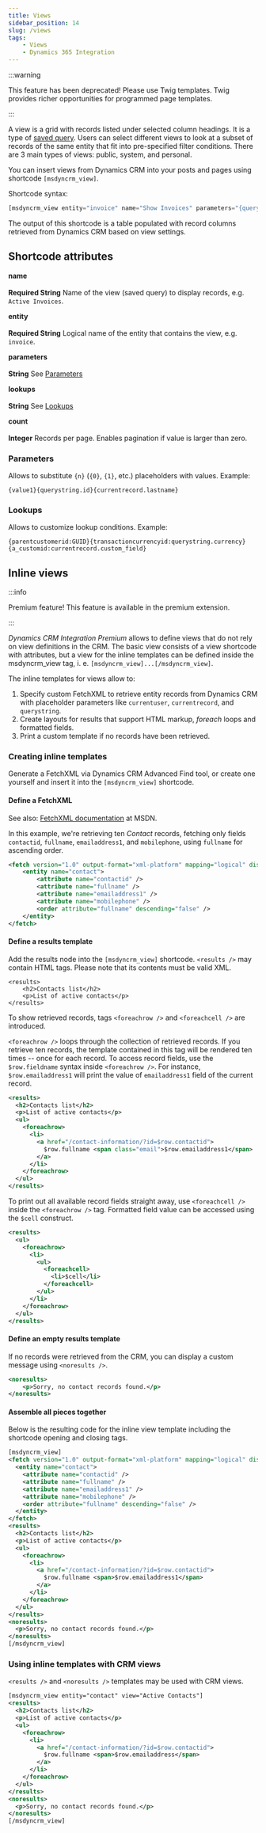 ```yaml
---
title: Views
sidebar_position: 14
slug: /views
tags:
    - Views
    - Dynamics 365 Integration
---
```


:::warning

This feature has been deprecated! Please use Twig templates. Twig provides richer opportunities for programmed page templates.

:::

A view is a grid with records listed under selected column headings. It is a type of [saved query](https://msdn.microsoft.com/en-us/library/gg328457.aspx). Users can select different views to look at a subset of records of the same entity that fit into pre-specified filter conditions. There are 3 main types of views: public, system, and personal.

You can insert views from Dynamics CRM into your posts and pages using shortcode `[msdyncrm_view]`.

Shortcode syntax:

```php
[msdyncrm_view entity="invoice" name="Show Invoices" parameters="{querystring.id}" lookups="{contact:}" allfields="true"]
```

The output of this shortcode is a table populated with record columns retrieved from Dynamics CRM based on view settings.

## Shortcode attributes

**name**<br></br>
**Required String** Name of the view (saved query) to display records, e.g. `Active Invoices`.

**entity**<br></br>
**Required String** Logical name of the entity that contains the view, e.g. `invoice`.

**parameters**<br></br>
**String** See [Parameters](#parameters)

**lookups**<br></br>
**String** See [Lookups](#lookups)

**count**<br></br>
**Integer** Records per page. Enables pagination if value is larger than zero.

### Parameters

Allows to substitute `{n}` (`{0}`, `{1}`, etc.) placeholders with values. Example:

`{value1}{querystring.id}{currentrecord.lastname}`

### Lookups

Allows to customize lookup conditions. Example:

`{parentcustomerid:GUID}{transactioncurrencyid:querystring.currency}{a_customid:currentrecord.custom_field}`

## Inline views

:::info

Premium feature! This feature is available in the premium extension.

:::

*Dynamics CRM Integration Premium* allows to define views that do not rely on view definitions in the CRM. The basic view consists of a view shortcode with attributes, but a view for the inline templates can be defined inside the msdyncrm_view tag, i. e. `[msdyncrm_view]...[/msdyncrm_view]`.

The inline templates for views allow to:

1. Specify custom FetchXML to retrieve entity records from Dynamics CRM with placeholder parameters like `currentuser`, `currentrecord`, and `querystring`.
1. Create layouts for results that support HTML markup, *foreach* loops and formatted fields.
1. Print a custom template if no records have been retrieved.

### Creating inline templates

Generate a FetchXML via Dynamics CRM Advanced Find tool, or create one yourself and insert it into the `[msdyncrm_view]` shortcode.

#### Define a FetchXML

See also: [FetchXML documentation](https://msdn.microsoft.com/en-us/library/gg328332.aspx) at MSDN.

In this example, we're retrieving ten *Contact* records, fetching only fields `contactid`, `fullname`, `emailaddress1`, and `mobilephone`, using `fullname` for ascending order.

```xml
<fetch version="1.0" output-format="xml-platform" mapping="logical" distinct="false" count="10">
    <entity name="contact">
        <attribute name="contactid" />
        <attribute name="fullname" />
        <attribute name="emailaddress1" />
        <attribute name="mobilephone" />
        <order attribute="fullname" descending="false" />
    </entity>
</fetch>
```

#### Define a results template

Add the results node into the `[msdyncrm_view]` shortcode. `<results />` may contain HTML tags. Please note that its contents must be valid XML.

```
<results>
    <h2>Contacts list</h2>
    <p>List of active contacts</p>
</results>
```

To show retrieved records, tags `<foreachrow />` and `<foreachcell />` are introduced.

`<foreachrow />` loops through the collection of retrieved records. If you retrieve ten records, the template contained in this tag will be rendered ten times -- once for each record. To access record fields, use the `$row.fieldname` syntax inside `<foreachrow />`. For instance, `$row.emailaddress1` will print the value of `emailaddress1` field of the current record.

```xml
<results>
  <h2>Contacts list</h2>
  <p>List of active contacts</p>
  <ul>
    <foreachrow>
      <li>
        <a href="/contact-information/?id=$row.contactid">
          $row.fullname <span class="email">$row.emailaddress1</span>
        </a>
      </li>
    </foreachrow>
  </ul>
</results>
```

To print out all available record fields straight away, use `<foreachcell />` inside the `<foreachrow />` tag. Formatted field value can be accessed using the `$cell` construct.

```xml
<results>
  <ul>
    <foreachrow>
      <li>
        <ul>
          <foreachcell>
            <li>$cell</li>
          </foreachcell>
        </ul>
      </li>
    </foreachrow>
  </ul>
</results>
```

#### Define an empty results template

If no records were retrieved from the CRM, you can display a custom message using `<noresults />`.

```xml
<noresults>
    <p>Sorry, no contact records found.</p>
</noresults>
```

#### Assemble all pieces together

Below is the resulting code for the inline view template including the shortcode opening and closing tags.

```xml
[msdyncrm_view]
<fetch version="1.0" output-format="xml-platform" mapping="logical" distinct="false" count="10">
  <entity name="contact">
    <attribute name="contactid" />
    <attribute name="fullname" />
    <attribute name="emailaddress1" />
    <attribute name="mobilephone" />
    <order attribute="fullname" descending="false" />
  </entity>
</fetch>
<results>
  <h2>Contacts list</h2>
  <p>List of active contacts</p>
  <ul>
    <foreachrow>
      <li>
        <a href="/contact-information/?id=$row.contactid">
          $row.fullname <span>$row.emailaddress1</span>
        </a>
      </li>
    </foreachrow>
  </ul>
</results>
<noresults>
  <p>Sorry, no contact records found.</p>
</noresults>
[/msdyncrm_view]
```

### Using inline templates with CRM views

`<results />` and `<noresults />` templates may be used with CRM views.

```xml
[msdyncrm_view entity="contact" view="Active Contacts"]
<results>
  <h2>Contacts list</h2>
  <p>List of active contacts</p>
  <ul>
    <foreachrow>
      <li>
        <a href="/contact-information/?id=$row.contactid">
          $row.fullname <span>$row.emailaddress</span>
        </a>
      </li>
    </foreachrow>
  </ul>
</results>
<noresults>
  <p>Sorry, no contact records found.</p>
</noresults>
[/msdyncrm_view]
```
